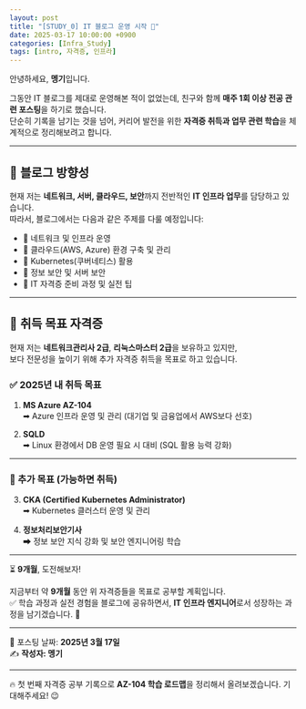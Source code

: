 ```yaml
---
layout: post
title: "[STUDY_0] IT 블로그 운영 시작 🎯"
date: 2025-03-17 10:00:00 +0900
categories: [Infra_Study]
tags: [intro, 자격증, 인프라]
---
```


안녕하세요, **멩기**입니다.

그동안 IT 블로그를 제대로 운영해본 적이 없었는데, 친구와 함께 **매주 1회 이상 전공 관련 포스팅**을 하기로 했습니다.  
단순히 기록을 남기는 것을 넘어, 커리어 발전을 위한 **자격증 취득과 업무 관련 학습**을 체계적으로 정리해보려고 합니다.

---

## 📌 블로그 방향성

현재 저는 **네트워크, 서버, 클라우드, 보안**까지 전반적인 **IT 인프라 업무**를 담당하고 있습니다.  
따라서, 블로그에서는 다음과 같은 주제를 다룰 예정입니다:

- 🔹 네트워크 및 인프라 운영  
- 🔹 클라우드(AWS, Azure) 환경 구축 및 관리  
- 🔹 Kubernetes(쿠버네티스) 활용  
- 🔹 정보 보안 및 서버 보안  
- 🔹 IT 자격증 준비 과정 및 실전 팁  

---

## 📌 취득 목표 자격증

현재 저는 **네트워크관리사 2급**, **리눅스마스터 2급**을 보유하고 있지만,  
보다 전문성을 높이기 위해 추가 자격증 취득을 목표로 하고 있습니다.

### ✅ 2025년 내 취득 목표

1. **MS Azure AZ-104**  
   ➡ Azure 인프라 운영 및 관리 (대기업 및 금융업에서 AWS보다 선호)

2. **SQLD**  
   ➡ Linux 환경에서 DB 운영 필요 시 대비 (SQL 활용 능력 강화)

---

### 🎯 추가 목표 (가능하면 취득)

3. **CKA (Certified Kubernetes Administrator)**  
   ➡ Kubernetes 클러스터 운영 및 관리

4. **정보처리보안기사**  
   ➡ 정보 보안 지식 강화 및 보안 엔지니어링 학습

---

⏳ **9개월**, 도전해보자!

지금부터 약 **9개월** 동안 위 자격증들을 목표로 공부할 계획입니다.  
✅ 학습 과정과 실전 경험을 블로그에 공유하면서, **IT 인프라 엔지니어**로서 성장하는 과정을 남기겠습니다. 🚀

---

📅 포스팅 날짜: **2025년 3월 17일**  
✍ **작성자: 멩기**

---

🔥 첫 번째 자격증 공부 기록으로 **AZ-104 학습 로드맵**을 정리해서 올려보겠습니다. 기대해주세요! 😉
